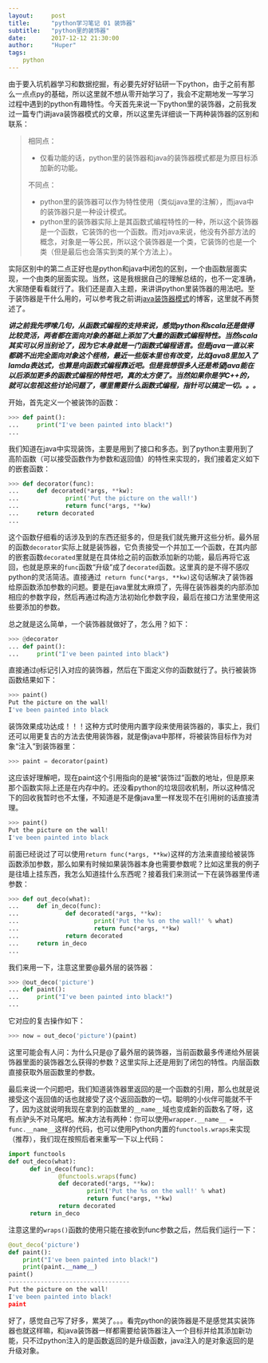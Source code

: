 ```yaml
---
layout:     post
title:      "python学习笔记 01 装饰器"
subtitle:   "python里的装饰器"
date:       2017-12-12 21:30:00
author:     "Huper"
tags:
    python
---
```


由于要入坑机器学习和数据挖掘，有必要先好好钻研一下python，由于之前有那么一点点py的基础，所以这里就不想从零开始学习了，我会不定期地发一写学习过程中遇到的python有趣特性。今天首先来说一下python里的装饰器，之前我发过一篇专门讲java装饰器模式的文章，所以这里先详细谈一下两种装饰器的区别和联系：

>相同点：
>
>- 仅看功能的话，python里的装饰器和java的装饰器模式都是为原目标添加新的功能。
>
>不同点：
>
>- python里的装饰器可以作为特性使用（类似java里的注解），而java中的装饰器只是一种设计模式。
>- python里的装饰器实际上是其函数式编程特性的一种，所以这个装饰器是一个函数，它装饰的也一个函数。而对java来说，他没有外部方法的概念，对象是一等公民，所以这个装饰器是一个类，它装饰的也是一个类（但是最后也会落实到类的某个方法上）。

实际区别中的第二点正好也是python和java中闭包的区别，一个由函数层面实现，一个由类的层面实现。当然，这是我根据自己的理解总结的，也不一定准确，大家随便看看就行了。我们还是直入主题，来讲讲python里装饰器的用法吧。至于装饰器是干什么用的，可以参考我之前讲[java装饰器模式]()的博客，这里就不再赘述了。

***讲之前我先啰嗦几句，从函数式编程的支持来说，感觉python和scala还是做得比较灵活，两者都在面向对象的基础上添加了大量的函数式编程特性。当然scala其实可以另当别论了，因为它本身就是一门函数式编程语言。但是java一直以来都跳不出完全面向对象这个桎梏，最近一些版本里也有改变，比如java8里加入了lamda表达式，也算是向函数式编程靠近吧。但是我想很多人还是希望java能在以后添加更多的函数式编程的特性吧，真的太方便了。当然如果你是学C++的，就可以忽视这些讨论问题了，哪里需要什么函数式编程，指针可以搞定一切。。。***

开始，首先定义一个被装饰的函数：

```python
>>> def paint():
...     print("I've been painted into black!")
...
```

我们知道在java中实现装饰，主要是用到了接口和多态。到了python主要用到了高阶函数（可以接受函数作为参数和返回值）的特性来实现的，我们接着定义如下的嵌套函数：

```python
>>> def decorator(func):
...     def decorated(*args, **kw):
...             print('Put the picture on the wall!')
...             return func(*args, **kw)
...     return decorated
...
```

这个函数仔细看的话涉及到的东西还挺多的，但是我们就先撇开这些分析。最外层的函数`decorator`实际上就是装饰器，它负责接受一个并加工一个函数，在其内部的嵌套函数`decorated`里就是在具体给之前的函数添加新的功能，最后再将它返回，也就是原来的`func`函数“升级”成了`decorated`函数。这里真的是不得不感叹python的灵活简洁。直接通过` return func(*args, **kw)`这句话解决了装饰器给原函数添加参数的问题。要是在java里就太麻烦了，先得在装饰器类的内部添加相应的参数字段，然后再通过构造方法初始化参数字段，最后在接口方法里使用这些要添加的参数。

总之就是这么简单，一个装饰器就做好了，怎么用？如下：

```python
>>> @decorator
... def paint():
...     print("I've been painted into black")
```

直接通过`@`标记引入对应的装饰器，然后在下面定义你的函数就行了。执行被装饰函数结果如下：

```python
>>> paint()
Put the picture on the wall!
I've been painted into black
```

装饰效果成功达成！！！这种方式时使用内置字段来使用装饰器的，事实上，我们还可以用更复古的方法去使用装饰器，就是像java中那样，将被装饰目标作为对象“注入”到装饰器里：

```python
>>> paint = decorator(paint)
```

这应该好理解吧，现在paint这个引用指向的是被“装饰过”函数的地址，但是原来那个函数实际上还是在内存中的。还没看python的垃圾回收机制，所以这种情况下的回收我暂时也不太懂，不知道是不是像java里一样发现不在引用树的话直接清理。

```python
>>> paint()
Put the picture on the wall!
I've been painted into black
```

前面已经说过了可以使用`return func(*args, **kw)`这样的方法来直接给被装饰函数添加参数，那么如果有时候如果装饰器本身也需要参数呢？比如这里我的例子是往墙上挂东西，我怎么知道挂什么东西呢？接着我们来测试一下在装饰器里传递参数：

```python
>>> def out_deco(what):
...     def in_deco(func):
...             def decorated(*args, **kw):
...                     print('Put the %s on the wall!' % what)
...                     return func(*args, **kw)
...             return decorated
...     return in_deco
...
```

我们来用一下，注意这里要@最外层的装饰器：

```python
>>> @out_deco('picture')
... def paint():
...     print("I've been painted into black!")
...
```

它对应的复古操作如下：

```python
>>> now = out_deco('picture')(paint)
```

这里可能会有人问：为什么只是@了最外层的装饰器，当前函数最多传递给外层装饰器里面的装饰器怎么获得的参数？这里实际上还是用到了闭包的特性。内层函数直接获取外层函数里的参数。

最后来说一个问题吧，我们知道装饰器里返回的是一个函数的引用，那么也就是说接受这个返回值的话也就接受了这个返回函数的一切。聪明的小伙伴可能就不干了，因为这就说明我现在拿到的函数里的`__name__`域也变成新的函数名了呀，这有点驴头不对马尾吧。解决方法有两种：你可以使用`wrapper.__name__ = func.__name__`这样的代码，也可以使用Python内置的`functools.wraps`来实现（推荐），我们现在按照后者来重写一下以上代码：

```python
import functools
def out_deco(what):
      def in_deco(func):
              @functools.wraps(func)
              def decorated(*args, **kw):
                      print('Put the %s on the wall!' % what)
                      return func(*args, **kw)
              return decorated
      return in_deco
```

注意这里的`wraps()`函数的使用只能在接收到func参数之后，然后我们运行一下：

```python
@out_deco('picture')
def paint():
    print("I've been painted into black!")
    print(paint.__name__)
paint()
----------------------------------
Put the picture on the wall!
I've been painted into black!
paint
```

好了，感觉自己写了好多，累哭了。。。看完python的装饰器是不是感觉其实装饰器也就这样嘛，和java装饰器一样都需要给装饰器注入一个目标并给其添加新功能，只不过python注入的是函数返回的是升级函数，java注入的是对象返回的是升级对象。